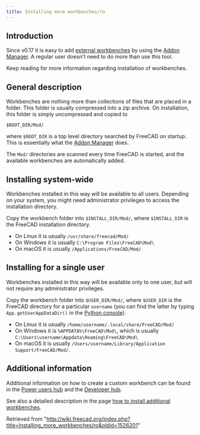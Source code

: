 ```yaml
---
title: Installing more workbenches/ro
---
```

## Introduction

Since v0.17 it is easy to add [external workbenches](/External_workbenches "External workbenches") by using the [Addon Manager](/Std_AddonMgr "Std AddonMgr"). A regular user doesn't need to do more than use this tool.

Keep reading for more information regarding installation of workbenches.

## General description

Workbenches are nothing more than collections of files that are placed in a folder. This folder is usually compressed into a zip archive. On installation, this folder is simply uncompressed and copied to

```
$ROOT_DIR/Mod/

```

where `$ROOT_DIR` is a top level directory searched by FreeCAD on startup. This is essentially what the [Addon Manager](/Std_AddonMgr "Std AddonMgr") does.

The `Mod/` directories are scanned every time FreeCAD is started, and the available workbenches are automatically added.

## Installing system-wide

Workbenches installed in this way will be available to all users. Depending on your system, you might need administrator privileges to access the installation directory.

Copy the workbench folder into `$INSTALL_DIR/Mod/`, where `$INSTALL_DIR` is the FreeCAD installation directory.

* On Linux it is usually `/usr/share/freecad/Mod/`
* On Windows it is usually `C:\Program Files\FreeCAD\Mod\`
* On macOS it is usually `/Applications/FreeCAD/Mod/`

## Installing for a single user

Workbenches installed in this way will be available only to one user, but will not require any administrator privileges.

Copy the workbench folder into `$USER_DIR/Mod/`, where `$USER_DIR` is the FreeCAD directory for a particular `username` (you can find the latter by typing `App.getUserAppDataDir()` in the [Python console](/Python_console "Python console")).

* On Linux it is usually `/home/username/.local/share/FreeCAD/Mod/`
* On Windows it is `%APPDATA%\FreeCAD\Mod\`, which is usually `C:\Users\username\Appdata\Roaming\FreeCAD\Mod\`
* On macOS it is usually `/Users/username/Library/Application Support/FreeCAD/Mod/`.

## Additional information

Additional information on how to create a custom workbench can be found in the [Power users hub](/Power_users_hub "Power users hub") and the [Developer hub](/Developer_hub "Developer hub").

See also a detailed description in the page [how to install additional workbenches](/How_to_install_additional_workbenches "How to install additional workbenches").

Retrieved from "<http://wiki.freecad.org/index.php?title=Installing_more_workbenches/ro&oldid=1526201>"